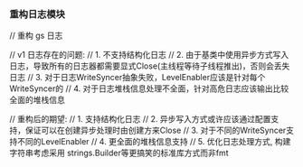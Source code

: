 ### 重构日志模块

// 重构 gs 日志

// v1 日志存在的问题:
// 1. 不支持结构化日志
// 2. 由于基类中使用异步方式写入日志，导致所有的日志器都需要显式Close(主线程等待子线程推出)，否则会丢失日志
// 3. 对于日志WriteSyncer抽象失败，LevelEnabler应该是针对每个WriteSyncer的
// 4. 对于日志堆栈信息处理不全面，针对高危日志应该输出比较全面的堆栈信息

// 重构后的期望:
// 1. 支持结构化日志
// 2. 异步写入方式或许应该通过配置支持，保证可以在创建异步处理时由创建方来Close
// 3. 对于不同的WriteSyncer支持不同的LevelEnabler
// 4. 更全面的堆栈信息支持
// 5. 优化日志处理方式, 构建字符串考虑采用 strings.Builder等更搞笑的标准库方式而非fmt
